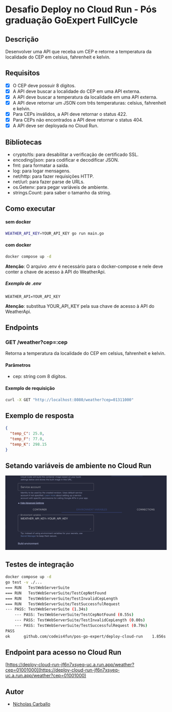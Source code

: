 # Desafio Deploy no Cloud Run - Pós graduação GoExpert FullCycle
## Descrição
Desenvolver uma API que receba um CEP e retorne a temperatura da localidade do CEP em celsius, fahrenheit e kelvin.

## Requisitos
- [x] O CEP deve possuir 8 dígitos.
- [x] A API deve buscar a localidade do CEP em uma API externa.
- [x] A API deve buscar a temperatura da localidade em uma API externa.
- [x] A API deve retornar um JSON com três temperaturas: celsius, fahrenheit e kelvin.
- [x] Para CEPs inválidos, a API deve retornar o status 422.
- [x] Para CEPs não encontrados a API deve retornar o status 404.
- [x] A API deve ser deployada no Cloud Run.

## Bibliotecas
- crypto/tls: para desabilitar a verificação de certificado SSL.
- encoding/json: para codificar e decodificar JSON.
- fmt: para formatar a saída.
- log: para logar mensagens.
- net/http: para fazer requisições HTTP.
- net/url: para fazer parse de URLs.
- os.Getenv: para pegar variáveis de ambiente.
- strings.Count: para saber o tamanho da string.

## Como executar
#### sem docker
```bash
WEATHER_API_KEY=YOUR_API_KEY go run main.go
```
#### com docker
```bash
docker compose up -d
```
**Atenção**: O arquivo .env é necessário para o docker-compose e nele deve conter a chave de acesso à API do WeatherApi.

##### Exemplo de .env
```env
WEATHER_API=YOUR_API_KEY
```

**Atenção**: substitua YOUR_API_KEY pela sua chave de acesso à API do WeatherApi.

## Endpoints
### GET /weather?cep=:cep
Retorna a temperatura da localidade do CEP em celsius, fahrenheit e kelvin.

#### Parâmetros
- cep: string com 8 dígitos.

#### Exemplo de requisição
```bash
curl -X GET "http://localhost:8080/weather?cep=01311000"
```

## Exemplo de resposta
```json
{
  "temp_C": 25.0,
  "temp_F": 77.0,
  "temp_K": 298.15
}
```

## Setando variáveis de ambiente no Cloud Run
![Enviroment Variables](enviroment_variables.png)

## Testes de integração
```bash
docker compose up -d
go test -v ./...
=== RUN   TestWebServerSuite
=== RUN   TestWebServerSuite/TestCepNotFound
=== RUN   TestWebServerSuite/TestInvalidCepLength
=== RUN   TestWebServerSuite/TestSuccessfulRequest
--- PASS: TestWebServerSuite (1.34s)
    --- PASS: TestWebServerSuite/TestCepNotFound (0.55s)
    --- PASS: TestWebServerSuite/TestInvalidCepLength (0.00s)
    --- PASS: TestWebServerSuite/TestSuccessfulRequest (0.79s)
PASS
ok      github.com/codeis4fun/pos-go-expert/deploy-cloud-run    1.856s
```

## Endpoint para acesso no Cloud Run
[https://deploy-cloud-run-jf6n7xsyeq-uc.a.run.app/weather?cep=01001000](https://deploy-cloud-run-jf6n7xsyeq-uc.a.run.app/weather?cep=01001000)

## Autor
- [Nícholas Carballo](https://www.linkedin.com/in/nicholascarballo/)
